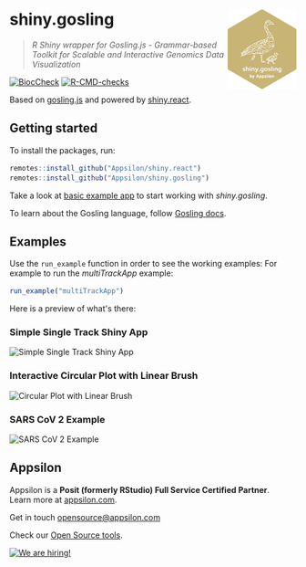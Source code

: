# shiny.gosling <a href="https://appsilon.github.io/shiny.gosling/"><img src="man/figures/logo.png" align="right" alt="shiny.gosling logo" style="height: 140px;"></a>

> _R Shiny wrapper for Gosling.js - Grammar-based Toolkit for Scalable and Interactive Genomics Data Visualization_

<!-- badges: start -->
[![BiocCheck](https://github.com/Appsilon/shiny.gosling/actions/workflows/bioc-check.yaml/badge.svg)](https://github.com/Appsilon/shiny.gosling/actions/workflows/bioc-check.yaml)
[![R-CMD-checks](https://github.com/Appsilon/shiny.gosling/actions/workflows/r-cmd-check.yml/badge.svg)](https://github.com/Appsilon/shiny.gosling/actions/workflows/r-cmd-check.yml)
<!-- badges: end -->

Based on [gosling.js](http://gosling-lang.org/) and powered by [shiny.react](https://appsilon.github.io/shiny.react/).

## Getting started

To install the packages, run:

```R
remotes::install_github("Appsilon/shiny.react")
remotes::install_github("Appsilon/shiny.gosling")
```

Take a look at [basic example app](https://github.com/Appsilon/shiny.gosling/blob/main/inst/examples/staticCircularBar/app.R) to start working with _shiny.gosling_.

To learn about the Gosling language, follow [Gosling docs](http://gosling-lang.org/tutorials/).

## Examples

Use the `run_example` function in order to see the working examples:
For example to run the *multiTrackApp* example:
```R
run_example("multiTrackApp")
```

Here is a preview of what's there:

### Simple Single Track Shiny App
![Simple Single Track Shiny App](https://github.com/Appsilon/shiny.gosling.js/raw/main/examples/singleTrackShiny.gif)

### Interactive Circular Plot with Linear Brush
![Circular Plot with Linear Brush](https://github.com/Appsilon/shiny.gosling.js/raw/70efce34abe21adf11ac1312de5673e219e62b73/examples/circularLinearBrush.gif)

### SARS CoV 2 Example
![SARS CoV 2 Example](https://github.com/Appsilon/shiny.gosling.js/raw/main/examples/sarsCov2.gif)

## Appsilon

<img src="https://avatars0.githubusercontent.com/u/6096772" align="right" alt="" width="6%" />

Appsilon is a **Posit (formerly RStudio) Full Service Certified Partner**.<br/>
Learn more
at [appsilon.com](https://appsilon.com).

Get in touch [opensource@appsilon.com](mailto:opensource@appsilon.com)

Check our [Open Source tools](https://shiny.tools).

<a href = "https://appsilon.com/careers/" target="_blank"><img src="http://d2v95fjda94ghc.cloudfront.net/hiring.png" alt="We are hiring!"/></a>
